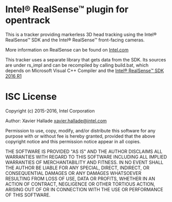 # Intel® RealSense™ plugin for opentrack
This is a tracker providing markerless 3D head tracking using the Intel® RealSense™ SDK and the Intel® RealSense™ front-facing cameras. 

More information on RealSense can be found on [Intel.com](http://www.intel.com/content/www/us/en/architecture-and-technology/realsense-overview.html)

This tracker uses a separate library that gets data from the SDK. Its sources are under rs_impl and can be recompiled by calling build.bat, which depends on Microsoft Visual C++ Compiler and the [Intel® RealSense™ SDK 2016 R1](https://software.intel.com/en-us/intel-realsense-sdk)

# ISC License
Copyright (c) 2015-2016, Intel Corporation

  Author: Xavier Hallade <xavier.hallade@intel.com>
  
Permission to use, copy, modify, and/or distribute this software for any purpose with or without fee is hereby granted, provided that the above copyright notice and this permission notice appear in all copies.

THE SOFTWARE IS PROVIDED "AS IS" AND THE AUTHOR DISCLAIMS ALL WARRANTIES WITH REGARD TO THIS SOFTWARE INCLUDING ALL IMPLIED WARRANTIES OF MERCHANTABILITY AND FITNESS. IN NO EVENT SHALL THE AUTHOR BE LIABLE FOR ANY SPECIAL, DIRECT, INDIRECT, OR CONSEQUENTIAL DAMAGES OR ANY DAMAGES WHATSOEVER RESULTING FROM LOSS OF USE, DATA OR PROFITS, WHETHER IN AN ACTION OF CONTRACT, NEGLIGENCE OR OTHER TORTIOUS ACTION, ARISING OUT OF OR IN CONNECTION WITH THE USE OR PERFORMANCE OF THIS SOFTWARE.
